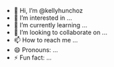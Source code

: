 - 👋 Hi, I’m @kellyhunchoz
- 👀 I’m interested in ...
- 🌱 I’m currently learning ...
- 💞️ I’m looking to collaborate on ...
- 📫 How to reach me ...
- 😄 Pronouns: ...
- ⚡ Fun fact: ...

<!---
kellyhunchoz/kellyhunchoz is a ✨ special ✨ repository because its `README.md` (this file) appears on your GitHub profile.
You can click the Preview link to take a look at your changes.
--->
